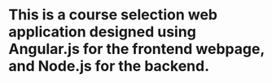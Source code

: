 # This is a course selection web application designed using Angular.js for the frontend webpage, and Node.js for the backend. 
